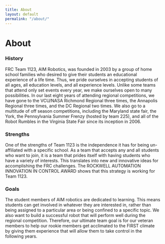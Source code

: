 ```yaml
---
title: About
layout: default
permalink: "/about/"
---
```



<h1 class="center to-underline">About</h1>

### History
FRC Team 1123, AIM Robotics, was founded in 2003 by a group of home school families who desired to give their students an educational experience of a life time. Thus, we pride ourselves in accepting students of all ages, all education levels, and all experience levels. Unlike some teams that attend only set events every year, we make ourselves open to many possibilities. In our last eight years of attending regional competitions, we have gone to the VCU/NASA Richmond Regional three times, the Annapolis Regional three times, and the DC Regional two times. We also go to a multitude of off season competitions, including the Maryland state fair, the York, the Pennsylvania Summer Frenzy (hosted by team 225), and all of the Robot Rumbles in the Virginia State Fair since its inception in 2006.

### Strengths
One of the strengths of Team 1123 is the independence it has for being un-affiliated with a specific school. As a team that accepts any and all students who want to join, it is a team that prides itself with having students who have a variety of interests. This translates into new and innovative ideas for accomplishing the FRC challenges. The ROCKWELL AUTOMATION INNOVATION IN CONTROL AWARD shows that this strategy is working for Team 1123.

### Goals
The student members of AIM robotics are dedicated to learning. This means students can get involved in whatever they are interested in, rather than being assigned to a particular area or being confined to a specific topic. We also want to build a successful robot that will perform well during the regional competition. Therefore, our ultimate team goal is for our veteran members to help our rookie members get acclimated to the FIRST climate by giving them experience that will allow them to take control in the following years.
